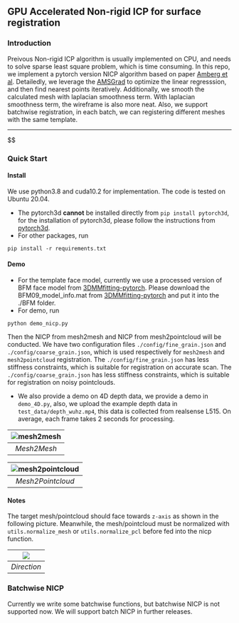 ## GPU Accelerated Non-rigid ICP for surface registration

### Introduction
Preivous Non-rigid ICP algorithm is usually implemented on CPU, and needs to solve sparse least square problem, which is time consuming. 
In this repo, we implement a pytorch version NICP algorithm based on paper [Amberg et al](https://gravis.dmi.unibas.ch/publications/2007/CVPR07_Amberg.pdf).
Detailedly, we leverage the [AMSGrad](https://arxiv.org/abs/1904.09237) to optimize the linear regresssion, and then find nearest points iteratively.
Additionally, we smooth the calculated mesh with laplacian smoothness term. With laplacian smoothness term, the wireframe is also more neat.
Also, we support batchwise registration, in each batch, we can registering different meshes with the same template.

------
$$
### Quick Start
#### Install
We use python3.8 and cuda10.2 for implementation. The code is tested on Ubuntu 20.04.
- The pytorch3d **cannot** be installed directly from ```pip install pytorch3d```, for the installation of pytorch3d, please follow the instructions from [pytorch3d](https://github.com/facebookresearch/pytorch3d/blob/main/INSTALL.md).
- For other packages, run
```
pip install -r requirements.txt
```
#### Demo
- For the template face model, currently we use a processed version of BFM face model from [3DMMfitting-pytorch](https://github.com/ascust/3DMM-Fitting-Pytorch). Please download the BFM09_model_info.mat from [3DMMfitting-pytorch](https://github.com/ascust/3DMM-Fitting-Pytorch) and put it into the ./BFM folder.
- For demo, run 
```
python demo_nicp.py
```
Then the NICP from mesh2mesh and NICP from mesh2pointcloud will be conducted. We have two configuration files `./config/fine_grain.json`  and `./config/coarse_grain.json`, which is used respectively for `mesh2mesh` and `mesh2pointcloud` registration. The `./config/fine_grain.json` has less stiffness constraints, which is suitable for registration on accurate scan. The `./config/coarse_grain.json` has less stiffness constraints, which is suitable for registration on noisy pointclouds. 

- We also provide a demo on 4D depth data, we provide a demo in `demo_4D.py`, also, we upload the example depth data in `test_data/depth_wuhz.mp4`, this data is collected from realsense L515. On average, each frame takes 2 seconds for processing.

| ![mesh2mesh](img/mesh2mesh.png) |
|:--:| 
| *Mesh2Mesh* |

| ![mesh2pointcloud](img/mesh2pointcloud.png) |
|:--:| 
| *Mesh2Pointcloud* |


#### Notes
The target mesh/pointcloud should face towards `z-axis` as shown in the following picture. Meanwhile, the mesh/pointcloud must be normalized with `utils.normalize_mesh` or `utils.normalize_pcl` before fed into the nicp function.

| ![](img/direction.png) |
|:--:| 
| *Direction* |

### Batchwise NICP
Currently we write some batchwise functions, but batchwise NICP is not supported now. We will support batch NICP in further releases.